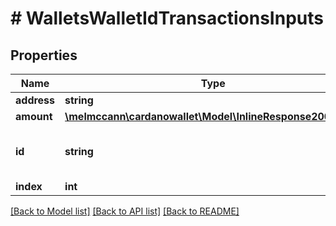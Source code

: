 # # WalletsWalletIdTransactionsInputs

## Properties

Name | Type | Description | Notes
------------ | ------------- | ------------- | -------------
**address** | **string** |  | [optional] 
**amount** | [**\melmccann\cardanowallet\Model\InlineResponse2001Total**](InlineResponse2001Total.md) |  | [optional] 
**id** | **string** | A unique identifier for this transaction | 
**index** | **int** |  | 

[[Back to Model list]](../../README.md#documentation-for-models) [[Back to API list]](../../README.md#documentation-for-api-endpoints) [[Back to README]](../../README.md)


